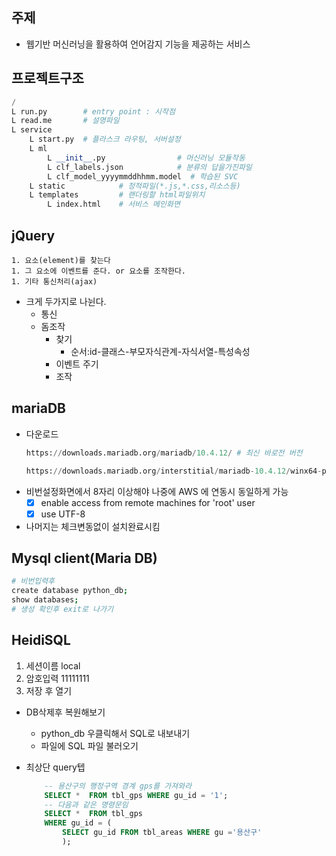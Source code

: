 ## 주제
- 웹기반 머신러닝을 활용하여 언어감지 기능을 제공하는 서비스

## 프로젝트구조
```py
/
L run.py        # entry point : 시작점
L read.me       # 설명파일
L service       
    L start.py  # 플라스크 라우팅, 서버설정
    L ml
        L __init__.py                # 머신러닝 모듈작동
        L clf_labels.json            # 분류의 답을가진파일
        L clf_model_yyyymmddhhmm.model  # 학습된 SVC
    L static            # 정적파일(*.js,*.css,리소스등)
    L templates         # 랜더링할 html파일위치
        L index.html    # 서비스 메인화면
```

## jQuery
    1. 요소(element)를 찾는다
    1. 그 요소에 이벤트를 준다. or 요소를 조작한다.
    1. 기타 통신처리(ajax)
- 크게 두가지로 나뉜다.
    - 통신
    - 돔조작
        - 찾기
            - 순서:id-클래스-부모자식관계-자식서열-특성속성
        - 이벤트 주기
        - 조작

## mariaDB
- 다운로드
    ```py
    https://downloads.mariadb.org/mariadb/10.4.12/ # 최신 바로전 버전

    https://downloads.mariadb.org/interstitial/mariadb-10.4.12/winx64-packages/mariadb-10.4.12-winx64.msi/from/http%3A//mirror.terrahost.no/mariadb/ # MSI 64버전
    ```
- 비번설정화면에서 8자리 이상해야 나중에 AWS 에 연동시 동일하게 가능
    - [x] enable access from remote machines for 'root' user
    - [x] use UTF-8
- 나머지는 체크변동없이 설치완료시킴

## Mysql client(Maria DB)
```bash
# 비번입력후
create database python_db;
show databases;
# 생성 확인후 exit로 나가기 
```
## HeidiSQL
1. 세션이름 local
1. 암호입력 11111111
1. 저장 후 열기

- DB삭제후 복원해보기
    - python_db 우클릭해서 SQL로 내보내기
    - 파일에 SQL 파일 불러오기


- 최상단 query텝
    ```sql
        -- 용산구의 행정구역 경계 gps를 가져와라
        SELECT *  FROM tbl_gps WHERE gu_id = '1';
        -- 다음과 같은 명령문임
        SELECT *  FROM tbl_gps 
        WHERE gu_id = (
            SELECT gu_id FROM tbl_areas WHERE gu ='용산구'
            );
    ```